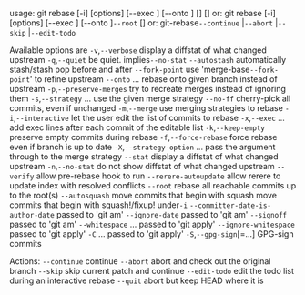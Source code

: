 usage: git rebase [-i] [options] [--exec <cmd>] [--onto <newbase>] [<upstream>] [<branch>]
   or: git rebase [-i] [options] [--exec <cmd>] [--onto <newbase>]`--root` [<branch>]
   or: git-rebase`--continue` |`--abort` |`--skip` |`--edit-todo`

Available options are
   `-v`,`--verbose`         display a diffstat of what changed upstream
   `-q`,`--quiet`           be quiet. implies`--no-stat`
   `--autostash`           automatically stash/stash pop before and after
   `--fork-point`          use 'merge-base`--fork-point`' to refine upstream
   `--onto` ...            rebase onto given branch instead of upstream
   `-p`,`--preserve-merges`
                          try to recreate merges instead of ignoring them
   `-s`,`--strategy` ...    use the given merge strategy
   `--no-ff`               cherry-pick all commits, even if unchanged
   `-m`,`--merge`           use merging strategies to rebase
   `-i`,`--interactive`     let the user edit the list of commits to rebase
   `-x`,`--exec` ...        add exec lines after each commit of the editable list
   `-k`,`--keep-empty`	     preserve empty commits during rebase
   `-f`,`--force-rebase`    force rebase even if branch is up to date
   `-X`,`--strategy-option` ...
                          pass the argument through to the merge strategy
   `--stat`                display a diffstat of what changed upstream
   `-n`,`--no-stat`         do not show diffstat of what changed upstream
   `--verify`              allow pre-rebase hook to run
   `--rerere-autoupdate`   allow rerere to update index with resolved conflicts
   `--root`                rebase all reachable commits up to the root(s)
   `--autosquash`         move commits that begin with squash
                          move commits that begin with squash!/fixup! under`-i`
   `--committer-date-is-author-date`
                          passed to 'git am'
   `--ignore-date`         passed to 'git am'
   `--signoff`             passed to 'git am'
   `--whitespace` ...      passed to 'git apply'
   `--ignore-whitespace`   passed to 'git apply'
   `-C` ...                passed to 'git apply'
   `-S`,`--gpg-sign`[=...]  GPG-sign commits

Actions:
   `--continue`            continue
   `--abort`               abort and check out the original branch
   `--skip`                skip current patch and continue
   `--edit-todo`           edit the todo list during an interactive rebase
   `--quit`                abort but keep HEAD where it is

